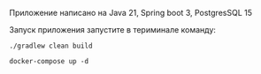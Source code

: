 Приложение написано на Java 21, Spring boot 3, PostgresSQL 15

Запуск приложения запустите в териминале команду:
```
./gradlew clean build
```
```
docker-compose up -d
```